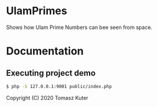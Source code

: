 # UlamPrimes

Shows how Ulam Prime Numbers can bee seen from space.

# Documentation

## Executing project demo

```bash
$ php -S 127.0.0.1:9001 public/index.php
```

Copyright (C) 2020 Tomasz Kuter

